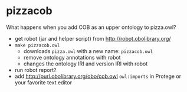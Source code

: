 # pizzacob
What happens when you add COB as an upper ontology to pizza.owl?

- get robot (jar and helper script) from http://robot.obolibrary.org/
- `make pizzacob.owl` 
    - downloads `pizza.owl` with a new name: `pizzacob.owl`
    - remove ontology annotations with robot
    - changes the ontology IRI and version IRI with robot
- run robot report?
- add http://purl.obolibrary.org/obo/cob.owl `owl:imports` in Protege or your favorite text editor
